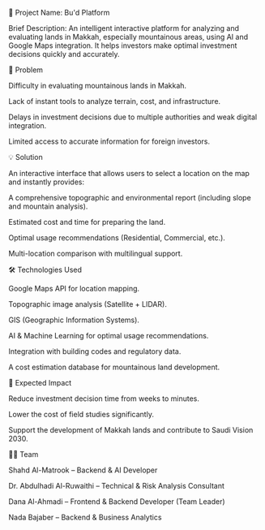 📌 Project Name: Bu'd Platform

Brief Description:
An intelligent interactive platform for analyzing and evaluating lands in Makkah, especially mountainous areas, using AI and Google Maps integration. It helps investors make optimal investment decisions quickly and accurately.

🚩 Problem

Difficulty in evaluating mountainous lands in Makkah.

Lack of instant tools to analyze terrain, cost, and infrastructure.

Delays in investment decisions due to multiple authorities and weak digital integration.

Limited access to accurate information for foreign investors.

💡 Solution

An interactive interface that allows users to select a location on the map and instantly provides:

A comprehensive topographic and environmental report (including slope and mountain analysis).

Estimated cost and time for preparing the land.

Optimal usage recommendations (Residential, Commercial, etc.).

Multi-location comparison with multilingual support.

🛠️ Technologies Used

Google Maps API for location mapping.

Topographic image analysis (Satellite + LIDAR).

GIS (Geographic Information Systems).

AI & Machine Learning for optimal usage recommendations.

Integration with building codes and regulatory data.

A cost estimation database for mountainous land development.

🎯 Expected Impact

Reduce investment decision time from weeks to minutes.

Lower the cost of field studies significantly.

Support the development of Makkah lands and contribute to Saudi Vision 2030.

👩‍💻 Team

Shahd Al-Matrook – Backend & AI Developer

Dr. Abdulhadi Al-Ruwaithi – Technical & Risk Analysis Consultant

Dana Al-Ahmadi – Frontend & Backend Developer (Team Leader)

Nada Bajaber – Backend & Business Analytics
